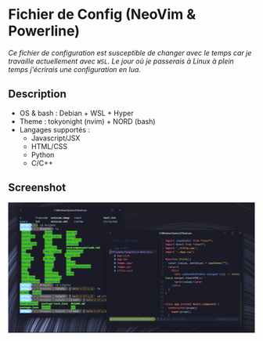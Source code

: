 # Fichier de Config (NeoVim & Powerline)
*Ce fichier de configuration est susceptible de changer avec le temps car je travaille actuellement avec `WSL`. Le jour où je passerais à Linux à plein temps j'écrirais une configuration en lua.*
## Description
- OS & bash : Debian + WSL + Hyper
- Theme : tokyonight (nvim) + NORD (bash)
- Langages supportés : 
  - Javascript/JSX
  - HTML/CSS
  - Python
  - C/C++
## Screenshot
![Screenshot](./screentheme.png)
